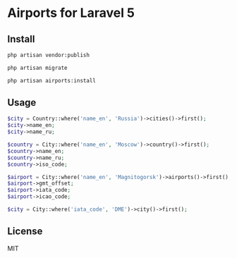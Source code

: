 # Airports for Laravel 5

## Install

```bash
php artisan vendor:publish

php artisan migrate

php artisan airports:install
```

## Usage

```php
$city = Country::where('name_en', 'Russia')->cities()->first();
$city->name_en;
$city->name_ru;

$country = City::where('name_en', 'Moscow')->country()->first();
$country->name_en;
$country->name_ru;
$country->iso_code;

$airport = City::where('name_en', 'Magnitogorsk')->airports()->first();
$airport->gmt_offset;
$airport->iata_code;
$airport->icao_code;

$city = City::where('iata_code', 'DME')->city()->first();
```

## License 

MIT
